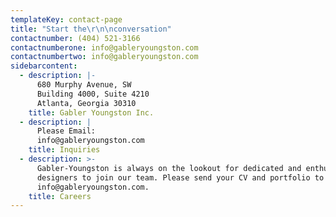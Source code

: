 ```yaml
---
templateKey: contact-page
title: "Start the\r\n\nconversation"
contactnumber: (404) 521-3166
contactnumberone: info@gableryoungston.com
contactnumbertwo: info@gableryoungston.com
sidebarcontent:
  - description: |-
      680 Murphy Avenue, SW
      Building 4000, Suite 4210
      Atlanta, Georgia 30310
    title: Gabler Youngston Inc.
  - description: |
      Please Email:
      info@gableryoungston.com
    title: Inquiries
  - description: >-
      Gabler-Youngston is always on the lookout for dedicated and enthusiastic
      designers to join our team. Please send your CV and portfolio to
      info@gableryoungston.com.
    title: Careers
---
```


